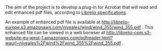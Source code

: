 The aim of the project is to develop a plug-in for Acrobat that will read and edit enhanced pdf files, according to [Librelio specifications](https://github.com/libreliodev/iOS/wiki/Enhancement).

An example of enhanced pdf file is available at http://librelio-europe.s3.amazonaws.com/niveales/wind/wind_355/wind_355.pdf . This enhanced file can be viewed in a web borwser at http://librelio-com.s3-website-eu-west-1.amazonaws.com/pdfreader.html?waurl=niveales%2Fwind%2Fwind_355%2Fwind_355.pdf . 

